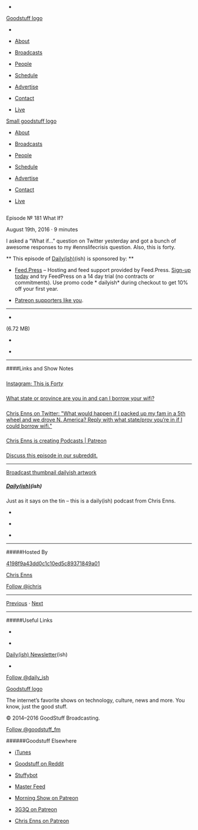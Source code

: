 

-
[Goodstuff logo](http://www.goodstuff.fm/)[](/assets/goodstuff_logo-17c1fe6f378352de5d7345f76152130b.svg)

-


-  [About](/about)

-  [Broadcasts](/broadcasts)

-  [People](/people)

-  [Schedule](/schedule)

-  [Advertise](/advertise)

-  [Contact](/contact)

-  [Live](/live)


[Small goodstuff logo](http://www.goodstuff.fm/)[](/assets/small_goodstuff_logo-bf032e72b9ec41494f4d90905f1ad619.svg)


-  [About](/about)

-  [Broadcasts](/broadcasts)

-  [People](/people)

-  [Schedule](/schedule)

-  [Advertise](/advertise)

-  [Contact](/contact)

-  [Live](/live)


##
Episode № 181
What If?


August 19th, 2016
&middot;
9
minutes


I asked a &ldquo;What if&hellip;&rdquo; question on Twitter yesterday and got a bunch of awesome responses to my #ennslifecrisis question. Also, this is forty.


**
This episode of
[Daily(ish)](/dailyish)(ish)
is sponsored by:
**


-  [Feed.Press](http://feed.press/dailyish) – Hosting and feed support provided by Feed.Press.  [Sign-up today](http://feed.press/dailyish) and try FeedPress on a 14 day trial (no contracts or commitments). Use promo code * dailyish* during checkout to get 10% off your first year.

-  [Patreon supporters like you](http://www.patreon.com/ichris).


------------------------------


-
[](http://podcasts-1.feedpress.co/10587/dailyish-181.mp3)(6.72 MB)

-
[](http://twitter.com/intent/tweet?text=Daily(ish)%20%E2%84%96%20181%20on%20@goodstuff_fm%20-%20http://goodstuff.fm/dailyish/181)

-
[](http://www.facebook.com/sharer/sharer.php?u=http://goodstuff.fm/dailyish/181)


------------------------------


####Links and Show Notes

#####
[Instagram: This is Forty](https://www.instagram.com/p/BJS-dSOhVrz/?taken-by=ichrisv2)


#####
[What state or province are you in and can I borrow your wifi?](https://docs.google.com/forms/d/e/1FAIpQLSdnyhZhj77uKAzdr8bVcxPsXpHL08wkEAikzbBh5YtaXKYRQA/viewform)


#####
[Chris Enns on Twitter: "What would happen if I packed up my fam in a 5th wheel and we drove N. America? Reply with what state/prov you’re in if I could borrow wifi."](https://twitter.com/iChris/status/766362083579400193)


#####
[Chris Enns is creating Podcasts | Patreon](https://www.patreon.com/ichris)


#####
[Discuss this episode in our subreddit.](https://www.reddit.com/r/Goodstuff_fm/comments/4ylb2v/dailyish_181_what_if/)


------------------------------


[Broadcast thumbnail dailyish artwork](/dailyish)[](https://goodstuffs3.s3.amazonaws.com/uploads/broadcast/image/22/broadcast_thumbnail_dailyish_artwork.png)

##### [Daily(ish)](/dailyish)(ish)


Just as it says on the tin – this is a daily(ish) podcast from Chris Enns.

-
[](https://itunes.apple.com/ca/podcast/pdcst/id815675012)

-
[](http://feeds.goodstuff.fm/dailyish)

-
[](mailto:chris@goodstuff.fm?cc=sponsorship%40goodstuff.fm&subject=%5BGoodStuff%20FM%5D%20Sponsorship%20Inquiry%20for%20Daily%28ish%29)


------------------------------


#####Hosted By


[4198f9a43dd0c1c10ed5c89371849a01](/people/chris-enns)[](http://gravatar.com/avatar/4198f9a43dd0c1c10ed5c89371849a01.png?s=300&r=pg)

[Chris Enns](/people/chris-enns)


[Follow @ichris](https://twitter.com/ichris)


------------------------------


[Previous](/dailyish/180)
&middot;
[Next](/dailyish/182)


------------------------------


#####Useful Links

-
[](mailto:chris@goodstuff.fm?subject=%5BGoodstuff%20FM%5D%20Feedback%20for%20Daily%28ish%29)

-
[Daily(ish) Newsletter](http://www.goodstuff.fm/dailyish/newsletter)(ish)


-
[Follow @daily_ish](https://twitter.com/daily_ish)


[Goodstuff logo](http://www.goodstuff.fm/)[](/assets/goodstuff_logo-17c1fe6f378352de5d7345f76152130b.svg)


The internet’s favorite shows on technology, culture, news and more. You know, just the good stuff.


&copy; 2014&ndash;2016 GoodStuff Broadcasting.

[Follow @goodstuff_fm](https://twitter.com/goodstufffm)


######Goodstuff Elsewhere

-  [iTunes](https://itunes.apple.com/us/artist/goodstuff-fm/id843385597?mt=2)

-  [Goodstuff on Reddit](https://www.reddit.com/r/Goodstuff_fm/)

-  [Stuffybot](http://stuffybot.goodstuff.fm)

-  [Master Feed](/master/feed)

-  [Morning Show on Patreon](https://www.patreon.com/morningshow)

-  [3G3Q on Patreon](https://www.patreon.com/3g3q)

-  [Chris Enns on Patreon](https://www.patreon.com/ichris)
